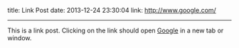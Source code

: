 title: Link Post
date: 2013-12-24 23:30:04
link: http://www.google.com/

---

This is a link post. Clicking on the link should open [Google](http://www.google.com/) in a new tab or window.
